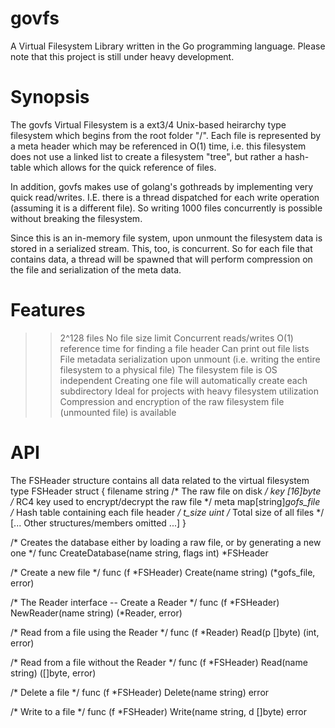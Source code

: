 # govfs
A Virtual Filesystem Library written in the Go programming language. Please note that this project is still under heavy development.

# Synopsis
The govfs Virtual Filesystem is a ext3/4 Unix-based heirarchy type filesystem which begins from the root folder "/". Each file is represented by a meta header which may be referenced in O(1) time, i.e. this filesystem does not use a linked list to create a filesystem "tree", but rather a hash-table which allows for the quick reference of files.

In addition, govfs makes use of golang's gothreads by implementing very quick read/writes. I.E. there is a thread dispatched for each write operation (assuming it is a different file). So writing 1000 files concurrently is possible without breaking the filesystem.

Since this is an in-memory file system, upon unmount the filesystem data is stored in a serialized stream. This, too, is concurrent. So for each file that contains data, a thread will be spawned that will perform compression on the file and serialization of the meta data.

# Features
>> 2^128 files
>> No file size limit
>> Concurrent reads/writes
>> O(1) reference time for finding a file header
>> Can print out file lists
>> File metadata serialization upon unmount (i.e. writing the entire filesystem to a physical file)
>> The filesystem file is OS independent
>> Creating one file will automatically create each subdirectory
>> Ideal for projects with heavy filesystem utilization
>> Compression and encryption of the raw filesystem file (unmounted file) is available

# API

The FSHeader structure contains all data related to the virtual filesystem
type FSHeader struct {
    filename    string /* The raw file on disk */
    key         [16]byte /* RC4 key used to encrypt/decrypt the raw file */
    meta        map[string]*gofs_file /* Hash table containing each file header */
    t_size      uint /* Total size of all files */
    [... Other structures/members omitted ...]
}

/* Creates the database either by loading a raw file, or by generating a new one */
func CreateDatabase(name string, flags int) *FSHeader

/* Create a new file */
func (f *FSHeader) Create(name string) (*gofs_file, error)

/* The Reader interface -- Create a Reader */
func (f *FSHeader) NewReader(name string) (*Reader, error)

/* Read from a file using the Reader */
func (f *Reader) Read(p []byte) (int, error) 

/* Read from a file without the Reader */
func (f *FSHeader) Read(name string) ([]byte, error)

/* Delete a file */
func (f *FSHeader) Delete(name string) error

/* Write to a file */
func (f *FSHeader) Write(name string, d []byte) error
